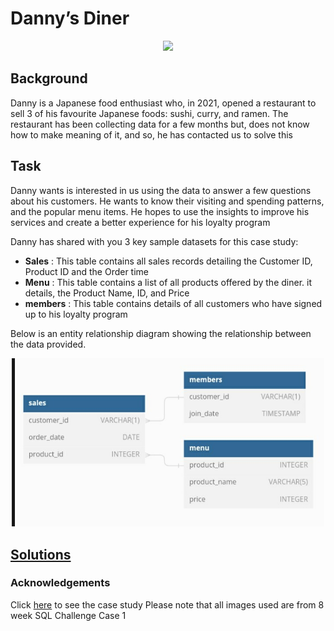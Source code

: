 # Danny’s Diner 




<p align="center">
  <img src="https://8weeksqlchallenge.com/images/case-study-designs/1.png" width="500">
</p>




## Background 

Danny is a Japanese food enthusiast who, in 2021, opened a restaurant to sell 3 of his favourite Japanese foods: sushi, curry,  and ramen. 
The restaurant has been collecting data for a few months but, does not know how to make meaning of it, and so, he has contacted us to solve this


## Task

Danny wants is interested in us using the data to answer a few questions about his customers. He wants to know their visiting and spending patterns, and the popular menu items.
He hopes to use the insights to improve his services and create a better experience for his loyalty program


Danny has shared with you 3 key sample datasets for this case study:


- **Sales** : This table contains all sales records detailing the Customer ID, Product ID and the Order time
- **Menu**  : This table contains a list of all products offered by the diner. it details, the Product Name, ID, and Price 
- **members** : This table contains details of all customers who have signed up to his loyalty program 


Below is an entity relationship diagram showing the relationship between the data provided. 
<p align="center">
  <img src="https://github.com/Jx-jeff/8-Week-SQL-Challenge/blob/6e002ac62ceeb4baa7288b54f3f6b26cc34f3f4f/Images/Screenshot_20240628-114254_Chrome.jpg" width="500">
</p>

## [Solutions]()

### Acknowledgements
Click [here](https://8weeksqlchallenge.com/case-study-1/) to see the case study 
Please note that all images used are from 8 week SQL Challenge Case 1





